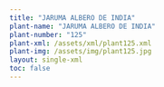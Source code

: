 ```yaml
---
title: "JARUMA ALBERO DE INDIA"
plant-name: "JARUMA ALBERO DE INDIA"
plant-number: "125"
plant-xml: /assets/xml/plant125.xml
plant-img: /assets/img/plant125.jpg
layout: single-xml
toc: false
---
```

